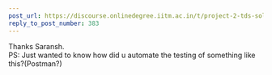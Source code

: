 ```yaml
---
post_url: https://discourse.onlinedegree.iitm.ac.in/t/project-2-tds-solver-discussion-thread/169029/384
reply_to_post_number: 383
---
```

Thanks Saransh.  
PS: Just wanted to know how did u automate the testing of something like this?(Postman?)